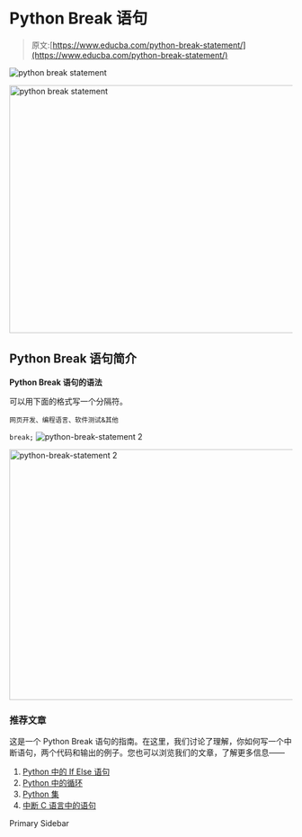 # Python Break 语句

> 原文:[https://www.educba.com/python-break-statement/](https://www.educba.com/python-break-statement/)

![python break statement](../Images/87c3d749316ea7d7253e0570a532381c.png)

<noscript><img class="alignnone size-full wp-image-219617" src="../Images/87c3d749316ea7d7253e0570a532381c.png" alt="python break statement" width="783" height="441" srcset="https://cdn.educba.com/academy/wp-content/uploads/2019/10/python-break-statement.png 783w, https://cdn.educba.com/academy/wp-content/uploads/2019/10/python-break-statement-300x169.png 300w, https://cdn.educba.com/academy/wp-content/uploads/2019/10/python-break-statement-768x433.png 768w" sizes="(max-width: 783px) 100vw, 783px" data-original-src="https://cdn.educba.com/academy/wp-content/uploads/2019/10/python-break-statement.png"/></noscript>

## Python Break 语句简介

**Python Break 语句的语法**

可以用下面的格式写一个分隔符。

<small>网页开发、编程语言、软件测试&其他</small>

`break;` ![python-break-statement 2](../Images/ca9a1fdd3324827677dd29d3008e540c.png)

<noscript><img class="alignnone wp-image-219714 size-full" src="../Images/ca9a1fdd3324827677dd29d3008e540c.png" alt="python-break-statement 2" width="538" height="446" srcset="https://cdn.educba.com/academy/wp-content/uploads/2019/10/python-break-statement2.jpg 538w, https://cdn.educba.com/academy/wp-content/uploads/2019/10/python-break-statement2-300x249.jpg 300w" sizes="(max-width: 538px) 100vw, 538px" data-original-src="https://cdn.educba.com/academy/wp-content/uploads/2019/10/python-break-statement2.jpg"/></noscript>

### 推荐文章

这是一个 Python Break 语句的指南。在这里，我们讨论了理解，你如何写一个中断语句，两个代码和输出的例子。您也可以浏览我们的文章，了解更多信息——

1.  [Python 中的 If Else 语句](https://www.educba.com/if-else-statement-in-python/)
2.  [Python 中的循环](https://www.educba.com/loops-in-python/)
3.  [Python 集](https://www.educba.com/python-sets/)
4.  [中断 C 语言中的语句](https://www.educba.com/break-statement-in-c/)

<footer class="entry-footer">

<aside class="sidebar sidebar-primary widget-area" role="complementary" aria-label="Primary Sidebar">Primary Sidebar</aside>

</footer>